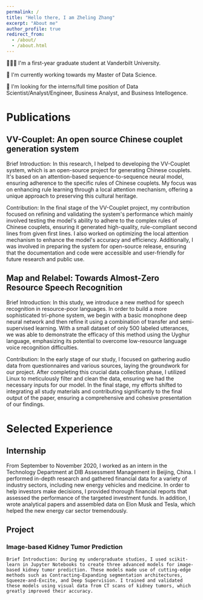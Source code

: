 ```yaml
---
permalink: /
title: "Hello there, I am Zheling Zhang"
excerpt: "About me"
author_profile: true
redirect_from: 
  - /about/
  - /about.html
---
```


👨🏼‍🎓 I'm a first-year graduate student at Vanderbilt University.

📍 I'm currently working towards my Master of Data Science.

💼 I'm looking for the interns/full time position of Data Scientist/Analyst/Engineer, Business Analyst, and Business Intellogence.

# Publications

## VV-Couplet: An open source Chinese couplet generation system
  Brief Introduction: In this research, I helped to developing the VV-Couplet system, which is an open-source project for generating Chinese couplets. It's based on an attention-based sequence-to-sequence neural model, ensuring adherence to the specific rules of Chinese couplets. My focus was on enhancing rule learning through a local attention mechanism, offering a unique approach to preserving this cultural heritage.

  Contribution: In the final stage of the VV-Couplet project, my contribution focused on refining and validating the system's performance which mainly involved testing the model's ability to adhere to the complex rules of Chinese couplets, ensuring it generated high-quality, rule-compliant second lines from given first lines. I also worked on optimizing the local attention mechanism to enhance the model's accuracy and efficiency. Additionally, I was involved in preparing the system for open-source release, ensuring that the documentation and code were accessible and user-friendly for future research and public use.

## Map and Relabel: Towards Almost-Zero Resource Speech Recognition
  Brief Introduction: In this study, we introduce a new method for speech recognition in resource-poor languages. In order to build a more sophisticated tri-phone system, we begin with a basic monophone deep neural network and then refine it using a combination of transfer and semi-supervised learning. With a small dataset of only 500 labeled utterances, we was able to demonstrate the efficacy of this method using the Uyghur language, emphasizing its potential to overcome low-resource language voice recognition difficulties.

  Contribution: In the early stage of our study, I focused on gathering audio data from questionnaires and various sources, laying the groundwork for our project. After completing this crucial data collection phase, I utilized Linux to meticulously filter and clean the data, ensuring we had the necessary inputs for our model. In the final stage, my efforts shifted to integrating all study materials and contributing significantly to the final output of the paper, ensuring a comprehensive and cohesive presentation of our findings.



# Selected Experience

## Internship
  From September to November 2020, I worked as an intern in the Technology Department at DIB Assessment Management in Beijing, China. I performed in-depth research and gathered financial data for a variety of industry sectors, including new energy vehicles and medicine. In order to help investors make decisions, I provided thorough financial reports that assessed the performance of the targeted investment funds. In addition, I wrote analytical papers and assembled data on Elon Musk and Tesla, which helped the new energy car sector tremendously.

## Project
  ### Image-based Kidney Tumor Prediction
    Brief Introduction: During my undergraduate studies, I used scikit-learn in Jupyter Notebooks to create three advanced models for image-based kidney tumor prediction. These models made use of cutting-edge methods such as Contracting-Expanding segmentation architectures, Squeeze-and-Excite, and Deep Supervision. I trained and validated these models using visual data from CT scans of kidney tumors, which greatly improved their accuracy.

  

